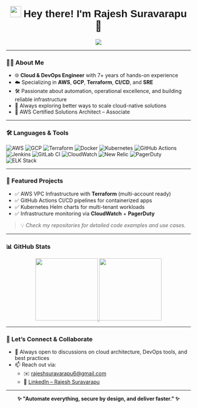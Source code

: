 <h1 align="center">
    <img src="https://github.githubassets.com/images/icons/emoji/unicode/1f44b.png" width="30"/> 
    <span style="font-family: 'Comic Sans MS', cursive, sans-serif;"> Hey there! I'm Rajesh Suravarapu</span> 🚀
</h1>

<p align="center">
    <img src="https://readme-typing-svg.herokuapp.com?color=%2336BCF7&lines=Automate+Everything.;Build+Resilient+Cloud+Infra.;Secure+By+Design.;Deliver+Faster." />
</p>

---

### 👨‍💻 About Me

- 🌐 **Cloud & DevOps Engineer** with 7+ years of hands-on experience  
- ☁️ Specializing in **AWS**, **GCP**, **Terraform**, **CI/CD**, and **SRE**  
- 🛠️ Passionate about automation, operational excellence, and building reliable infrastructure  
- 🧠 Always exploring better ways to scale cloud-native solutions  
- 🧰 AWS Certified Solutions Architect – Associate  

---

### 🛠️ Languages & Tools

![AWS](https://img.shields.io/badge/AWS-232F3E?style=flat&logo=amazonaws&logoColor=white)
![GCP](https://img.shields.io/badge/GCP-4285F4?style=flat&logo=googlecloud&logoColor=white)
![Terraform](https://img.shields.io/badge/Terraform-7B42BC?style=flat&logo=terraform&logoColor=white)
![Docker](https://img.shields.io/badge/Docker-2496ED?style=flat&logo=docker&logoColor=white)
![Kubernetes](https://img.shields.io/badge/Kubernetes-326CE5?style=flat&logo=kubernetes&logoColor=white)
![GitHub Actions](https://img.shields.io/badge/GitHub%20Actions-2088FF?style=flat&logo=githubactions&logoColor=white)
![Jenkins](https://img.shields.io/badge/Jenkins-D24939?style=flat&logo=jenkins&logoColor=white)
![GitLab CI](https://img.shields.io/badge/GitLab_CI-FC6D26?style=flat&logo=gitlab&logoColor=white)
![CloudWatch](https://img.shields.io/badge/AWS%20CloudWatch-FF4F8B?style=flat&logo=amazonaws&logoColor=white)
![New Relic](https://img.shields.io/badge/New%20Relic-008C99?style=flat&logo=newrelic&logoColor=white)
![PagerDuty](https://img.shields.io/badge/PagerDuty-54C236?style=flat&logo=pagerduty&logoColor=white)
![ELK Stack](https://img.shields.io/badge/ELK-005571?style=flat&logo=elasticstack&logoColor=white)

---

### 📂 Featured Projects

- ✅ AWS VPC Infrastructure with **Terraform** (multi-account ready)
- ✅ GitHub Actions CI/CD pipelines for containerized apps
- ✅ Kubernetes Helm charts for multi-tenant workloads
- ✅ Infrastructure monitoring via **CloudWatch** + **PagerDuty**

> 💡 _Check my repositories for detailed code examples and use cases._

---

### 📊 GitHub Stats

<p align="center">
    <a href="https://github.com/rajeshsuravarapu06">
        <img src="https://github-readme-stats.vercel.app/api?username=rajeshsuravarapu06&show_icons=true&theme=radical" height="170" />
        <img src="https://github-readme-stats.vercel.app/api/top-langs/?username=rajeshsuravarapu06&layout=compact&theme=radical" height="170"/>
    </a>
</p>

---

### 🤝 Let’s Connect & Collaborate

- 💬 Always open to discussions on cloud architecture, DevOps tools, and best practices
- 📫 Reach out via:
  - ✉️ [rajeshsuravarapu6@gmail.com](mailto:rajeshsuravarapu6@gmail.com)
  - 🔗 [LinkedIn – Rajesh Suravarapu](https://www.linkedin.com/in/rajesh-suravarapu)

---

<p align="center">
    <b>✨ "Automate everything, secure by design, and deliver faster." ✨</b>
</p>
